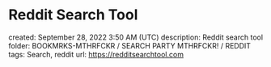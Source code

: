 # Reddit Search Tool

created: September 28, 2022 3:50 AM (UTC)
description: Reddit search tool
folder: BOOKMRKS-MTHRFCKR / SEARCH PARTY MTHRFCKR! / REDDIT
tags: Search, reddit
url: https://redditsearchtool.com